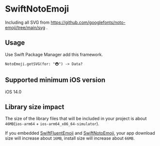 # SwiftNotoEmoji

Including all SVG from https://github.com/googlefonts/noto-emoji/tree/main/svg .

## Usage

Use Swift Package Manager add this framework.

`NotoEmoji.getSVG(for: "🚇") -> Data?`

## Supported minimum iOS version

iOS 14.0

## Library size impact

The size of the library files that will be included in your project is about `46MB`(`ios-arm64` + `ios-arm64_x86_64-simulator`).

If you embedded [SwiftFluentEmoji](https://github.com/zizicici/swift-fluent-emoji) and [SwiftNotoEmoji](https://github.com/zizicici/swift-noto-emoji), your app download size will increase about `16MB`, install size will increase about `66MB`.
